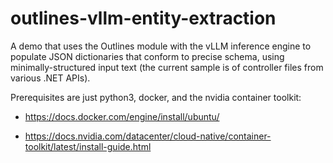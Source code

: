 # outlines-vllm-entity-extraction

A demo that uses the Outlines module with the vLLM inference engine to populate JSON dictionaries that conform to precise schema, using minimally-structured input text (the current sample is of controller files from various .NET APIs).

Prerequisites are just python3, docker, and the nvidia container toolkit:

* https://docs.docker.com/engine/install/ubuntu/

* https://docs.nvidia.com/datacenter/cloud-native/container-toolkit/latest/install-guide.html
